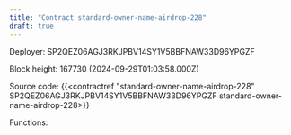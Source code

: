 ```yaml
---
title: "Contract standard-owner-name-airdrop-228"
draft: true
---
```

Deployer: SP2QEZ06AGJ3RKJPBV14SY1V5BBFNAW33D96YPGZF


 



Block height: 167730 (2024-09-29T01:03:58.000Z)

Source code: {{<contractref "standard-owner-name-airdrop-228" SP2QEZ06AGJ3RKJPBV14SY1V5BBFNAW33D96YPGZF standard-owner-name-airdrop-228>}}

Functions:


